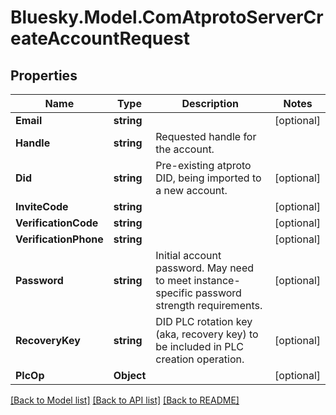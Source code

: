 # Bluesky.Model.ComAtprotoServerCreateAccountRequest

## Properties

Name | Type | Description | Notes
------------ | ------------- | ------------- | -------------
**Email** | **string** |  | [optional] 
**Handle** | **string** | Requested handle for the account. | 
**Did** | **string** | Pre-existing atproto DID, being imported to a new account. | [optional] 
**InviteCode** | **string** |  | [optional] 
**VerificationCode** | **string** |  | [optional] 
**VerificationPhone** | **string** |  | [optional] 
**Password** | **string** | Initial account password. May need to meet instance-specific password strength requirements. | [optional] 
**RecoveryKey** | **string** | DID PLC rotation key (aka, recovery key) to be included in PLC creation operation. | [optional] 
**PlcOp** | **Object** |  | [optional] 

[[Back to Model list]](../README.md#documentation-for-models) [[Back to API list]](../README.md#documentation-for-api-endpoints) [[Back to README]](../README.md)

